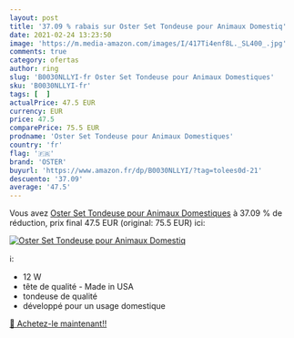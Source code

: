 ```yaml
---
layout: post
title: '37.09 % rabais sur Oster Set Tondeuse pour Animaux Domestiq'
date: 2021-02-24 13:23:50
image: 'https://m.media-amazon.com/images/I/417Ti4enf8L._SL400_.jpg'
comments: true
category: ofertas
author: ring
slug: 'B0030NLLYI-fr Oster Set Tondeuse pour Animaux Domestiques'
sku: 'B0030NLLYI-fr'
tags: [  ]
actualPrice: 47.5 EUR
currency: EUR
price: 47.5
comparePrice: 75.5 EUR
prodname: 'Oster Set Tondeuse pour Animaux Domestiques'
country: 'fr'
flag: '🇫🇷'
brand: 'OSTER'
buyurl: 'https://www.amazon.fr/dp/B0030NLLYI/?tag=tolees0d-21'
descuento: '37.09'
average: '47.5'
---
```


Vous avez [Oster Set Tondeuse pour Animaux Domestiques](https://www.amazon.fr/dp/B0030NLLYI/?tag=tolees0d-21)  à  37.09 % de réduction, prix final  47.5 EUR (original: 75.5 EUR) ici:

[![Oster Set Tondeuse pour Animaux Domestiq](https://m.media-amazon.com/images/I/417Ti4enf8L._SL400_.jpg)](https://www.amazon.fr/dp/B0030NLLYI/?tag=tolees0d-21)

ℹ️:

- 12 W
- tête de qualité - Made in USA
- tondeuse de qualité
- développé pour un usage domestique

[🛒 Achetez-le maintenant!!](https://www.amazon.fr/dp/B0030NLLYI/?tag=tolees0d-21)
